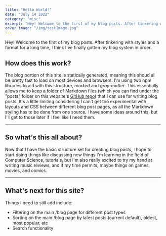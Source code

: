 ```yaml
---
title: "Hello World!"
date: "July 14 2022"
category: "misc"
excerpt: "Hey! Welcome to the first of my blog posts. After tinkering with styles and a format for a long time, I think I've finally gotten my blog system in order."
cover_image: "/img/testImage.jpg"
---
```


Hey! Welcome to the first of my blog posts. After tinkering with styles and a format for a long time, I think I've finally gotten my blog system in order.

## How does this work?

The blog portion of this site is statically generated, meaning this shoud all be pretty fast to load on most devices and browsers. I'm using two npm libraries to aid with this structure, _marked_ and _gray-matter_. This essentially allows me to keep a folder of Markdown files (which you can find under the "posts" folder on this website's [GitHub repo](https://github.com/LinkFrost/linkfrost.com)) that I can use for writing blog posts. It's a little limiting considering I can't get too experimental with layouts and CSS between different blog post pages, as all the Markdown styling has to be done from one source. I have some ideas around this, but I'll get to those later if I feel like I need them.

---

## So what's this all about?

Now that I have the basic structure set for creating blog posts, I hope to start doing things like discussing new things I'm learning in the field of Computer Science, tutorials, but I'm also really excited to try my hand at writing music reviews, and if my time permits, maybe things on games, movies, and comics.

---

## What's next for this site?

Things I need to still add include:

- Filtering on the main /blog page for different post types
- Sorting on the main /blog page by latest posts (current default), oldest, most popular, etc
- Search functionality
